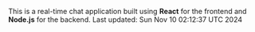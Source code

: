 This is a real-time chat application built using **React** for the frontend and **Node.js** for the backend.
Last updated: Sun Nov 10 02:12:37 UTC 2024
